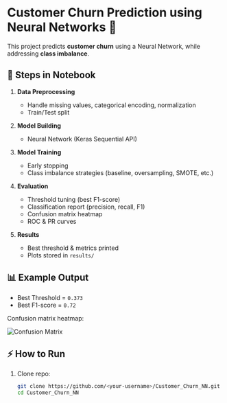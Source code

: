# Customer Churn Prediction using Neural Networks 🧠

This project predicts **customer churn** using a Neural Network, while addressing **class imbalance**.

## 🚀 Steps in Notebook
1. **Data Preprocessing**  
   - Handle missing values, categorical encoding, normalization  
   - Train/Test split  

2. **Model Building**  
   - Neural Network (Keras Sequential API)  

3. **Model Training**  
   - Early stopping  
   - Class imbalance strategies (baseline, oversampling, SMOTE, etc.)  

4. **Evaluation**  
   - Threshold tuning (best F1-score)  
   - Classification report (precision, recall, F1)  
   - Confusion matrix heatmap  
   - ROC & PR curves  

5. **Results**  
   - Best threshold & metrics printed  
   - Plots stored in `results/`  

## 📊 Example Output
- Best Threshold = `0.373`  
- Best F1-score = `0.72`  

Confusion matrix heatmap:

![Confusion Matrix](results/confusion_matrix.png)

## ⚡ How to Run
1. Clone repo:
   ```bash
   git clone https://github.com/<your-username>/Customer_Churn_NN.git
   cd Customer_Churn_NN
